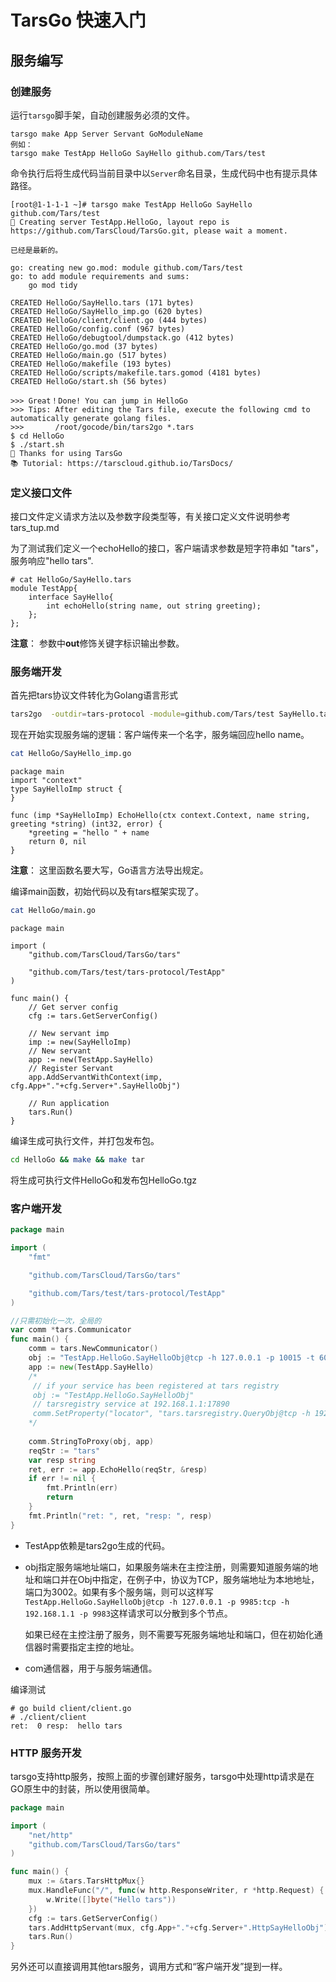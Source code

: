 # TarsGo 快速入门

## 服务编写

### 创建服务

运行`tarsgo`脚手架，自动创建服务必须的文件。

```text
tarsgo make App Server Servant GoModuleName
例如： 
tarsgo make TestApp HelloGo SayHello github.com/Tars/test
```

命令执行后将生成代码当前目录中以`Server`命名目录，生成代码中也有提示具体路径。

```text
[root@1-1-1-1 ~]# tarsgo make TestApp HelloGo SayHello github.com/Tars/test
🚀 Creating server TestApp.HelloGo, layout repo is https://github.com/TarsCloud/TarsGo.git, please wait a moment.

已经是最新的。

go: creating new go.mod: module github.com/Tars/test
go: to add module requirements and sums:
	go mod tidy

CREATED HelloGo/SayHello.tars (171 bytes)
CREATED HelloGo/SayHello_imp.go (620 bytes)
CREATED HelloGo/client/client.go (444 bytes)
CREATED HelloGo/config.conf (967 bytes)
CREATED HelloGo/debugtool/dumpstack.go (412 bytes)
CREATED HelloGo/go.mod (37 bytes)
CREATED HelloGo/main.go (517 bytes)
CREATED HelloGo/makefile (193 bytes)
CREATED HelloGo/scripts/makefile.tars.gomod (4181 bytes)
CREATED HelloGo/start.sh (56 bytes)

>>> Great！Done! You can jump in HelloGo
>>> Tips: After editing the Tars file, execute the following cmd to automatically generate golang files.
>>>       /root/gocode/bin/tars2go *.tars
$ cd HelloGo
$ ./start.sh
🤝 Thanks for using TarsGo
📚 Tutorial: https://tarscloud.github.io/TarsDocs/
```

### 定义接口文件

接口文件定义请求方法以及参数字段类型等，有关接口定义文件说明参考tars\_tup.md

为了测试我们定义一个echoHello的接口，客户端请求参数是短字符串如 "tars"，服务响应"hello tars".

```text
# cat HelloGo/SayHello.tars 
module TestApp{
    interface SayHello{
        int echoHello(string name, out string greeting); 
    };
};
```

**注意**： 参数中**out**修饰关键字标识输出参数。

### 服务端开发

首先把tars协议文件转化为Golang语言形式

```bash
tars2go  -outdir=tars-protocol -module=github.com/Tars/test SayHello.tars
```

现在开始实现服务端的逻辑：客户端传来一个名字，服务端回应hello name。

```bash
cat HelloGo/SayHello_imp.go
```

```text
package main
import "context"
type SayHelloImp struct {
}

func (imp *SayHelloImp) EchoHello(ctx context.Context, name string, greeting *string) (int32, error) {
    *greeting = "hello " + name
    return 0, nil
}
```

**注意**： 这里函数名要大写，Go语言方法导出规定。

编译main函数，初始代码以及有tars框架实现了。

```bash
cat HelloGo/main.go
```

```text
package main

import (
	"github.com/TarsCloud/TarsGo/tars"

	"github.com/Tars/test/tars-protocol/TestApp"
)

func main() {
	// Get server config
	cfg := tars.GetServerConfig()

	// New servant imp
	imp := new(SayHelloImp)
	// New servant
	app := new(TestApp.SayHello)
	// Register Servant
	app.AddServantWithContext(imp, cfg.App+"."+cfg.Server+".SayHelloObj")

	// Run application
	tars.Run()
}
```

编译生成可执行文件，并打包发布包。

```bash
cd HelloGo && make && make tar
```

将生成可执行文件HelloGo和发布包HelloGo.tgz

### 客户端开发

```go
package main

import (
	"fmt"

	"github.com/TarsCloud/TarsGo/tars"

	"github.com/Tars/test/tars-protocol/TestApp"
)

//只需初始化一次，全局的
var comm *tars.Communicator
func main() {
    comm = tars.NewCommunicator()
    obj := "TestApp.HelloGo.SayHelloObj@tcp -h 127.0.0.1 -p 10015 -t 60000"
    app := new(TestApp.SayHello)
    /*
     // if your service has been registered at tars registry
     obj := "TestApp.HelloGo.SayHelloObj"
     // tarsregistry service at 192.168.1.1:17890
     comm.SetProperty("locator", "tars.tarsregistry.QueryObj@tcp -h 192.168.1.1 -p 17890")
    */
    
    comm.StringToProxy(obj, app)
    reqStr := "tars"
    var resp string
    ret, err := app.EchoHello(reqStr, &resp)
    if err != nil {
        fmt.Println(err)
        return
    }
    fmt.Println("ret: ", ret, "resp: ", resp)
}
```

* TestApp依赖是tars2go生成的代码。
* obj指定服务端地址端口，如果服务端未在主控注册，则需要知道服务端的地址和端口并在Obj中指定，在例子中，协议为TCP，服务端地址为本地地址，端口为3002。如果有多个服务端，则可以这样写`TestApp.HelloGo.SayHelloObj@tcp -h 127.0.0.1 -p 9985:tcp -h 192.168.1.1 -p 9983`这样请求可以分散到多个节点。

  如果已经在主控注册了服务，则不需要写死服务端地址和端口，但在初始化通信器时需要指定主控的地址。

* com通信器，用于与服务端通信。

编译测试

```text
# go build client/client.go
# ./client/client
ret:  0 resp:  hello tars 
```

### HTTP 服务开发

tarsgo支持http服务，按照上面的步骤创建好服务，tarsgo中处理http请求是在GO原生中的封装，所以使用很简单。

```go
package main

import (
	"net/http"
	"github.com/TarsCloud/TarsGo/tars"
)

func main() {
	mux := &tars.TarsHttpMux{}
	mux.HandleFunc("/", func(w http.ResponseWriter, r *http.Request) {
		w.Write([]byte("Hello tars"))
	})
    cfg := tars.GetServerConfig()
	tars.AddHttpServant(mux, cfg.App+"."+cfg.Server+".HttpSayHelloObj") //Register http server
	tars.Run()
}
```

另外还可以直接调用其他tars服务，调用方式和“客户端开发”提到一样。



